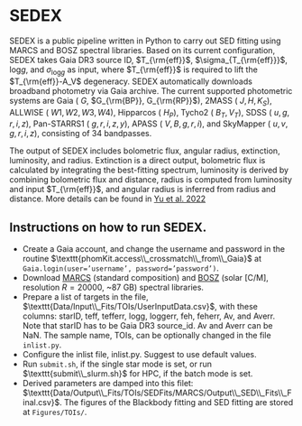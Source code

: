 # SEDEX
SEDEX is a public pipeline written in Python to carry out SED fitting using MARCS and BOSZ spectral libraries. Based on its current configuration, SEDEX takes Gaia DR3 source ID,  $T_{\rm{eff}}$, $\sigma_{T_{\rm{eff}}}$, $\textrm{log}g$, and $\sigma_{\textrm{log}g}$ as input, where $T_{\rm{eff}}$ is required to lift the $T_{\rm{eff}}-A_V$ degeneracy. SEDEX automatically downloads broadband photometry via Gaia archive. The current supported photometric systems are Gaia ( $G$, $G_{\rm{BP}}, G_{\rm{RP}}$), 2MASS ( $J, H, K_S$), ALLWISE ( $W1, W2, W3, W4$), Hipparcos ( $H_{P}$), Tycho2 ( $B_T, V_T$), SDSS ( $u, g, r, i, z$), Pan-STARRS1 ( $g, r, i, z, y$), APASS ( $V, B, g, r, i$), and SkyMapper ( $u, v, g, r, i, z$), consisting of 34 bandpasses.

The output of SEDEX includes bolometric flux, angular radius, extinction, luminosity, and radius. Extinction is a direct output, bolometric flux
is calculated by integrating the best-fitting spectrum, luminosity is derived by combining bolometric flux and distance, radius is computed from luminosity and input $T_{\rm{eff}}$, and angular radius is inferred from radius and distance. More details can be found in [Yu et al. 2022](https://ui.adsabs.harvard.edu/abs/2022arXiv220600046Y/abstract)

## Instructions on how to run SEDEX.
- Create a Gaia account, and change the username and password in the routine $\texttt{phomKit.access\\_crossmatch\\_from\\_Gaia}$ at $\texttt{Gaia.login(user='username', password='password')}$.
- Download [MARCS](https://marcs.astro.uu.se/) (standard composition) and [BOSZ](https://archive.stsci.edu/hlsp/bosz/search.php) (solar [C/M], resolution $R=20000$, ~87 GB)  spectral libraries.
- Prepare a list of targets in the file, $\texttt{Data/Input\\_Fits/TOIs/UserInputData.csv}$, with these columns: starID, teff, tefferr, logg, loggerr, feh, feherr, Av, and Averr. Note that starID has to be Gaia DR3 source_id. Av and Averr can be NaN. The sample name, TOIs, can be optionally changed in the file $\texttt{inlist.py}$.
- Configure the inlist file, inlist.py. Suggest to use default values.
- Run $\texttt{submit.sh}$, if the single star mode is set, or run $\texttt{submit\\_slurm.sh}$ for HPC, if the batch mode is set.
- Derived parameters are damped into this filet:
	$\texttt{Data/Output\\_Fits/TOIs/SEDFits/MARCS/Output\\_SED\\_Fits\\_Final.csv}$.
 The figures of the Blackbody fitting and SED fitting are stored at $\texttt{Figures/TOIs/}$.
